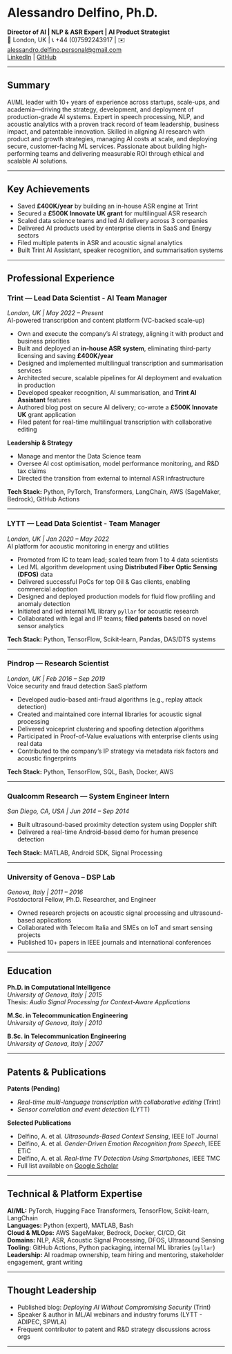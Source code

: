 # Alessandro Delfino, Ph.D.  
**Director of AI | NLP & ASR Expert | AI Product Strategist**  
📍 London, UK | 📞 +44 (0)7592243917 | ✉️ alessandro.delfino.personal@gmail.com  
[LinkedIn](https://www.linkedin.com/in/alessandro-delfino-93b7a930/) | [GitHub](https://github.com/ale100584)

---

## Summary

AI/ML leader with 10+ years of experience across startups, scale-ups, and academia—driving the strategy, development, and deployment of production-grade AI systems. Expert in speech processing, NLP, and acoustic analytics with a proven track record of team leadership, business impact, and patentable innovation. Skilled in aligning AI research with product and growth strategies, managing AI costs at scale, and deploying secure, customer-facing ML services. Passionate about building high-performing teams and delivering measurable ROI through ethical and scalable AI solutions.

---

## Key Achievements

- Saved **£400K/year** by building an in-house ASR engine at Trint  
- Secured a **£500K Innovate UK grant** for multilingual ASR research  
- Scaled data science teams and led AI delivery across 3 companies  
- Delivered AI products used by enterprise clients in SaaS and Energy sectors  
- Filed multiple patents in ASR and acoustic signal analytics  
- Built Trint AI Assistant, speaker recognition, and summarisation systems  

---

## Professional Experience

### **Trint — Lead Data Scientist - AI Team Manager**  
*London, UK | May 2022 – Present*  
AI-powered transcription and content platform (VC-backed scale-up)

- Own and execute the company’s AI strategy, aligning it with product and business priorities  
- Built and deployed an **in-house ASR system**, eliminating third-party licensing and saving **£400K/year**  
- Designed and implemented multilingual transcription and summarisation services  
- Architected secure, scalable pipelines for AI deployment and evaluation in production  
- Developed speaker recognition, AI summarisation, and **Trint AI Assistant** features  
- Authored blog post on secure AI delivery; co-wrote a **£500K Innovate UK** grant application  
- Filed patent for real-time multilingual transcription with collaborative editing  

**Leadership & Strategy**  
- Manage and mentor the Data Science team  
- Oversee AI cost optimisation, model performance monitoring, and R&D tax claims  
- Directed the transition from external to internal ASR infrastructure  

**Tech Stack:** Python, PyTorch, Transformers, LangChain, AWS (SageMaker, Bedrock), GitHub Actions

---

### **LYTT — Lead Data Scientist - Team Manager**  
*London, UK | Jan 2020 – May 2022*  
AI platform for acoustic monitoring in energy and utilities

- Promoted from IC to team lead; scaled team from 1 to 4 data scientists  
- Led ML algorithm development using **Distributed Fiber Optic Sensing (DFOS)** data  
- Delivered successful PoCs for top Oil & Gas clients, enabling commercial adoption  
- Designed and deployed production models for fluid flow profiling and anomaly detection  
- Initiated and led internal ML library `pyllar` for acoustic research  
- Collaborated with legal and IP teams; **filed patents** based on novel sensor analytics  

**Tech Stack:** Python, TensorFlow, Scikit-learn, Pandas, DAS/DTS systems

---

### **Pindrop — Research Scientist**  
*London, UK | Feb 2016 – Sep 2019*  
Voice security and fraud detection SaaS platform

- Developed audio-based anti-fraud algorithms (e.g., replay attack detection)  
- Created and maintained core internal libraries for acoustic signal processing  
- Delivered voiceprint clustering and spoofing detection algorithms  
- Participated in Proof-of-Value evaluations with enterprise clients using real data  
- Contributed to the company’s IP strategy via metadata risk factors and acoustic fingerprints  

**Tech Stack:** Python, TensorFlow, SQL, Bash, Docker, AWS

---

### **Qualcomm Research — System Engineer Intern**  
*San Diego, CA, USA | Jun 2014 – Sep 2014*  

- Built ultrasound-based proximity detection system using Doppler shift  
- Delivered a real-time Android-based demo for human presence detection  

**Tech Stack:** MATLAB, Android SDK, Signal Processing

---

### **University of Genova – DSP Lab**  
*Genova, Italy | 2011 – 2016*  
Postdoctoral Fellow, Ph.D. Researcher, and Engineer

- Owned research projects on acoustic signal processing and ultrasound-based applications  
- Collaborated with Telecom Italia and SMEs on IoT and smart sensing projects  
- Published 10+ papers in IEEE journals and international conferences  

---

## Education

**Ph.D. in Computational Intelligence**  
*University of Genova, Italy | 2015*  
Thesis: *Audio Signal Processing for Context-Aware Applications*

**M.Sc. in Telecommunication Engineering**  
*University of Genova, Italy | 2010*

**B.Sc. in Telecommunication Engineering**  
*University of Genova, Italy | 2007*

---

## Patents & Publications

**Patents (Pending)**  
- *Real-time multi-language transcription with collaborative editing* (Trint)  
- *Sensor correlation and event detection* (LYTT)

**Selected Publications**  
- Delfino, A. et al. *Ultrasounds-Based Context Sensing*, IEEE IoT Journal  
- Delfino, A. et al. *Gender-Driven Emotion Recognition from Speech*, IEEE ETiC  
- Delfino, A. et al. *Real-time TV Detection Using Smartphones*, IEEE TMC  
- Full list available on [Google Scholar](https://scholar.google.com/citations?user=H0NyvOIAAAAJ&hl=en&oi=ao)
---

## Technical & Platform Expertise

**AI/ML:** PyTorch, Hugging Face Transformers, TensorFlow, Scikit-learn, LangChain  
**Languages:** Python (expert), MATLAB, Bash  
**Cloud & MLOps:** AWS SageMaker, Bedrock, Docker, CI/CD, Git  
**Domains:** NLP, ASR, Acoustic Signal Processing, DFOS, Ultrasound Sensing  
**Tooling:** GitHub Actions, Python packaging, internal ML libraries (`pyllar`)  
**Leadership:** AI roadmap ownership, team hiring and mentoring, stakeholder engagement, grant writing

---

## Thought Leadership

- Published blog: *Deploying AI Without Compromising Security* (Trint)  
- Speaker & author in ML/AI webinars and industry forums (LYTT - ADIPEC, SPWLA)  
- Frequent contributor to patent and R&D strategy discussions across orgs

---
